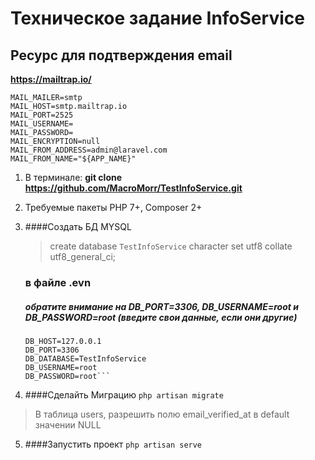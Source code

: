 Техническое задание InfoService
==========
Ресурс для подтверждения email
------------
**https://mailtrap.io/**
```
MAIL_MAILER=smtp
MAIL_HOST=smtp.mailtrap.io
MAIL_PORT=2525
MAIL_USERNAME=
MAIL_PASSWORD=
MAIL_ENCRYPTION=null
MAIL_FROM_ADDRESS=admin@laravel.com
MAIL_FROM_NAME="${APP_NAME}"
```

1. В терминале: **git clone https://github.com/MacroMorr/TestInfoService.git**
2. Требуемые пакеты PHP 7+, Composer 2+

3. ####Создать БД MYSQL
   >create database `TestInfoService` character set utf8 collate utf8_general_ci;
   ### в файле .evn 
   ##### обратите внимание на DB_PORT=3306, DB_USERNAME=root и DB_PASSWORD=root (введите свои данные, если они другие)
   ```DB_CONNECTION=mysql
   DB_HOST=127.0.0.1
   DB_PORT=3306
   DB_DATABASE=TestInfoService
   DB_USERNAME=root
   DB_PASSWORD=root```
   
4. ####Сделайть Миграцию
```php artisan migrate```
> В таблица users, разрешить полю email_verified_at в default значении NULL 

5. ####Запустить проект
   ```php artisan serve```
